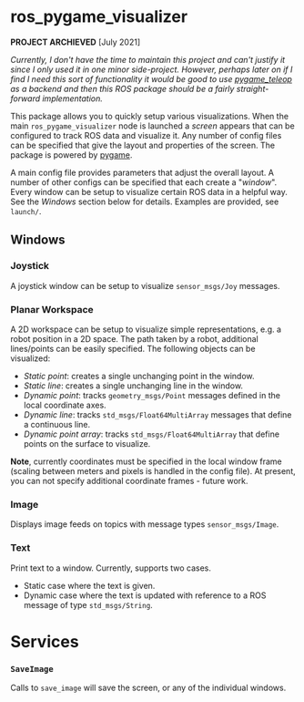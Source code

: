 # ros_pygame_visualizer

**PROJECT ARCHIEVED** [July 2021]

*Currently, I don't have the time to maintain this project and can't justify it since I only used it in one minor side-project. However, perhaps later on if I find I need this sort of functionality it would be good to use [pygame_teleop](https://github.com/cmower/pygame_teleop) as a backend and then this ROS package should be a fairly straight-forward implementation.*


This package allows you to quickly setup various visualizations. When the main
`ros_pygame_visualizer` node is launched a *screen* appears that can be
configured to track ROS data and visualize it. Any number of config files can be
specified that give the layout and properties of the screen. The package is
powered by [pygame](https://www.pygame.org/news).

A main config file provides parameters that adjust the overall layout. A number
of other configs can be specified that each create a "*window*". Every window
can be setup to visualize certain ROS data in a helpful way. See the *Windows*
section below for details. Examples are provided, see `launch/`.

## Windows

### Joystick

A joystick window can be setup to visualize `sensor_msgs/Joy` messages.

### Planar Workspace

A 2D workspace can be setup to visualize simple representations, e.g. a robot
position in a 2D space. The path taken by a robot, additional lines/points can
be easily specified. The following objects can be visualized:
- *Static point*: creates a single unchanging point in the window.
- *Static line*: creates a single unchanging line in the window.
- *Dynamic point*: tracks `geometry_msgs/Point` messages defined in the local
  coordinate axes.
- *Dynamic line*: tracks `std_msgs/Float64MultiArray` messages that define a
  continuous line.
- *Dynamic point array*: tracks `std_msgs/Float64MultiArray` that define points
  on the surface to visualize.

**Note**, currently coordinates must be specified in the local window frame
(scaling between meters and pixels is handled in the config file). At present,
you can not specify additional coordinate frames - future work.

### Image

Displays image feeds on topics with message types `sensor_msgs/Image`.

### Text

Print text to a window. Currently, supports two cases.
- Static case where the text is given.
- Dynamic case where the text is updated with reference to a ROS message of type
  `std_msgs/String`.

# Services

### `SaveImage`

Calls to `save_image` will save the screen, or any of the individual windows.

